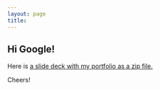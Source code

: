 ```yaml
---
layout: page
title:
---
```


<!-- Text stuff -->
<h2>Hi Google!</h2>
<p>Here is <a href="https://mkos.pl/assets/documents/maciej_kos_portfolio_google_SFO_2019.zip">a slide deck with my portfolio as a zip file.</a>

<p> Cheers! </p>
